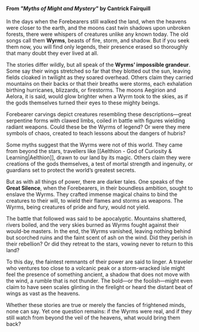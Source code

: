 #### From _"Myths of Might and Mystery"_ by Cantrick Fairquill

In the days when the Forebearers still walked the land, when the heavens were closer to the earth, and the moons cast twin shadows upon unbroken forests, there were whispers of creatures unlike any known today. The old songs call them **Wyrms**, beasts of fire, storm, and shadow. But if you seek them now, you will find only legends, their presence erased so thoroughly that many doubt they ever lived at all.

The stories differ wildly, but all speak of the **Wyrms’ impossible grandeur**. Some say their wings stretched so far that they blotted out the sun, leaving fields cloaked in twilight as they soared overhead. Others claim they carried mountains on their backs or that their breaths were storms, each exhalation birthing hurricanes, blizzards, or firestorms. The moons Aegirion and Aelora, it is said, would glow brighter when a Wyrm took to the skies, as if the gods themselves turned their eyes to these mighty beings.

Forebearer carvings depict creatures resembling these descriptions—great serpentine forms with clawed limbs, coiled in battle with figures wielding radiant weapons. Could these be the Wyrms of legend? Or were they mere symbols of chaos, created to teach lessons about the dangers of hubris?

Some myths suggest that the Wyrms were not of this world. They came from beyond the stars, travellers like [[Aelthion - God of Curiosity & Learning|Aelthion]], drawn to our land by its magic. Others claim they were creations of the gods themselves, a test of mortal strength and ingenuity, or guardians set to protect the world’s greatest secrets.

But as with all things of power, there are darker tales. One speaks of the **Great Silence**, when the Forebearers, in their boundless ambition, sought to enslave the Wyrms. They crafted immense magical chains to bind the creatures to their will, to wield their flames and storms as weapons. The Wyrms, being creatures of pride and fury, would not yield.

The battle that followed was said to be apocalyptic. Mountains shattered, rivers boiled, and the very skies burned as Wyrms fought against their would-be masters. In the end, the Wyrms vanished, leaving nothing behind but scorched ruins and the faint scent of ash on the wind. Did they perish in their rebellion? Or did they retreat to the stars, vowing never to return to this land?

To this day, the faintest remnants of their power are said to linger. A traveler who ventures too close to a volcanic peak or a storm-wracked isle might feel the presence of something ancient, a shadow that does not move with the wind, a rumble that is not thunder. The bold—or the foolish—might even claim to have seen scales glinting in the firelight or heard the distant beat of wings as vast as the heavens.

Whether these stories are true or merely the fancies of frightened minds, none can say. Yet one question remains: if the Wyrms were real, and if they still watch from beyond the veil of the heavens, what would bring them back?
